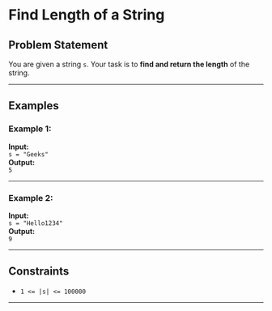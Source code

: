 # Find Length of a String

## Problem Statement

You are given a string `s`. Your task is to **find and return the length** of the string.

---

## Examples

### Example 1:
**Input:**  
`s = "Geeks"`  
**Output:**  
`5`

---

### Example 2:
**Input:**  
`s = "Hello1234"`  
**Output:**  
`9`

---

## Constraints

- `1 <= |s| <= 100000`

---
